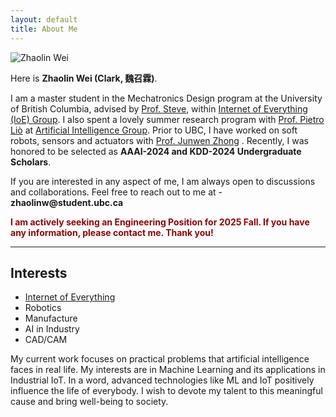 ```yaml
---
layout: default
title: About Me
---
```


<section>
  <img src="{{ site.baseurl }}/images/zhaolin.JPG" class="floatpic" alt="Zhaolin Wei">

  <p>Here is <strong>Zhaolin Wei (Clark, 魏召霖)</strong>.</p>

  <p>
    I am a master student in the Mechatronics Design program at the University of British Columbia, 
    advised by <a href="https://ioe.eng.cam.ac.uk/directory/akan">Prof. Steve</a>, within 
    <a href="https://ioe.eng.cam.ac.uk/">Internet of Everything (IoE) Group</a>. I also spent a lovely 
    summer research program with <a href="https://www.cl.cam.ac.uk/~pl219/">Prof. Pietro Liò</a> at 
    <a href="https://www.cl.cam.ac.uk/research/ai/">Artificial Intelligence Group</a>. Prior to UBC, 
    I have worked on soft robots, sensors and actuators with 
    <a href="https://scholar.google.com/citations?user=AYU2uIoAAAAJ&hl=en">Prof. Junwen Zhong</a> . 
    Recently, I was honored to be selected as <strong>AAAI-2024 and KDD-2024 Undergraduate Scholars</strong>.
  </p>

  <p>If you are interested in any aspect of me, I am always open to discussions and collaborations. 
  Feel free to reach out to me at - <strong>zhaolinw@student.ubc.ca</strong></p>

  <p><strong><span style="color:#990000;">I am actively seeking an Engineering Position for 2025 Fall. 
  If you have any information, please contact me. Thank you!</span></strong></p>
</section>

<hr>

<section>
  <h2>Interests</h2>
  <ul>
    <li><a href="https://scholar.google.com/citations?view_op=search_authors&hl=zh-CN&mauthors=label:internet_of_everything">Internet of Everything</a></li>
    <li>Robotics</li>
    <li>Manufacture</li>
    <li>AI in Industry</li>
    <li>CAD/CAM</li>
  </ul>
  <p>My current work focuses on practical problems that artificial intelligence faces in real life. My interests are in Machine Learning and its applications in Industrial IoT. In a word, advanced technologies like ML and IoT positively influence the life of everybody. I wish to devote my talent to this meaningful cause and bring well-being to society.</p>
</section>
